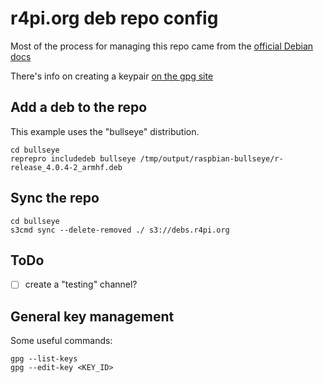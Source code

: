 # r4pi.org deb repo config

Most of the process for managing this repo came from the
[official Debian docs](https://wiki.debian.org/DebianRepository/SetupWithReprepro)

There's info on creating a keypair
[on the gpg site](https://www.gnupg.org/gph/en/manual/c14.html)


## Add a deb to the repo

This example uses the "bullseye" distribution.

```
cd bullseye
reprepro includedeb bullseye /tmp/output/raspbian-bullseye/r-release_4.0.4-2_armhf.deb
```


## Sync the repo

```
cd bullseye
s3cmd sync --delete-removed ./ s3://debs.r4pi.org
```


## ToDo

- [ ] create a "testing" channel?


## General key management

Some useful commands:

```
gpg --list-keys
gpg --edit-key <KEY_ID>
```

